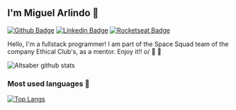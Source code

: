 ## I'm Miguel Arlindo :rocket:

[![Github Badge](https://img.shields.io/badge/-Github-000?style=flat-square&logo=Github&logoColor=white&link=https://github.com/Aeethon)](https://github.com/Aeethon)
[![Linkedin Badge](https://img.shields.io/badge/-LinkedIn-blue?style=flat-square&logo=Linkedin&logoColor=white&link=https://www.linkedin.com/in/miguel-arlindo-55329b1b4/)](https://www.linkedin.com/in/miguel-arlindo-55329b1b4/)
[![Rocketseat Badge](https://img.shields.io/badge/-Rocketseat-41356b?style=flat-square&logo=Rocketseat&logoColor=white&link=https://app.rocketseat.com.br/me/miguelahr)](https://app.rocketseat.com.br/me/miguelahr)

Hello, I'm a fullstack programmer! I am part of the Space Squad team of the company Ethical Club's, as a mentor. Enjoy it!! o/ :rocket: :purple_heart:


![Altsaber github stats](https://github-readme-stats.vercel.app/api?username=Aeethon&show_icons=true&theme=dracula)




### Most used languages :gem:

[![Top Langs](https://github-readme-stats.vercel.app/api/top-langs/?username=Aeethon&layout=Demo&theme=dracula)](https://github.com/Aeethon)











